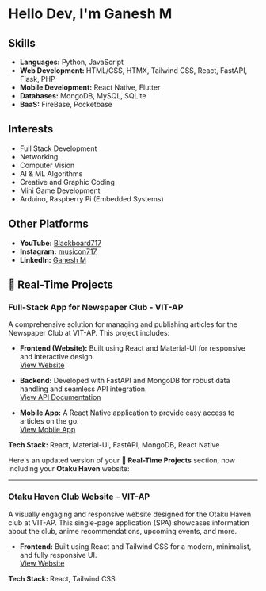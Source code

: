 # Hello Dev, I'm Ganesh M

## Skills
- **Languages:** Python, JavaScript
- **Web Development:** HTML/CSS, HTMX, Tailwind CSS, React, FastAPI, Flask, PHP
- **Mobile Development:** React Native, Flutter
- **Databases:** MongoDB, MySQL, SQLite
- **BaaS:** FireBase, Pocketbase

## Interests
- Full Stack Development
- Networking
- Computer Vision
- AI & ML Algorithms
- Creative and Graphic Coding
- Mini Game Development
- Arduino, Raspberry Pi (Embedded Systems)

## Other Platforms
- **YouTube:** [Blackboard717](https://youtube.com/@blackboard717)
- **Instagram:** [musicon717](https://instagram.com/musicon717)
- **LinkedIn:** [Ganesh M](https://www.linkedin.com/in/ganesh-murugan-72338532a)

## 🌟 Real-Time Projects
### Full-Stack App for Newspaper Club - VIT-AP
A comprehensive solution for managing and publishing articles for the Newspaper Club at VIT-AP. This project includes:

- **Frontend (Website):** Built using React and Material-UI for responsive and interactive design.  
  [View Website](https://vitapnewspaperclub.netlify.app/home)

- **Backend:** Developed with FastAPI and MongoDB for robust data handling and seamless API integration.  
  [View API Documentation](https://vitapnewspaperclubbackendapi.onrender.com/)

- **Mobile App:** A React Native application to provide easy access to articles on the go.  
  [View Mobile App](https://drive.google.com/file/d/1MvKobX1w1afyw6MAS_v-GZscszP2DY4f/view?usp=sharing)

**Tech Stack:** React, Material-UI, FastAPI, MongoDB, React Native

Here's an updated version of your **🌟 Real-Time Projects** section, now including your **Otaku Haven** website:

---

### Otaku Haven Club Website – VIT-AP  
A visually engaging and responsive website designed for the Otaku Haven club at VIT-AP. This single-page application (SPA) showcases information about the club, anime recommendations, upcoming events, and more.

- **Frontend:** Built using React and Tailwind CSS for a modern, minimalist, and fully responsive UI.  
  [View Website](https://otakuhaven.netlify.app/)

**Tech Stack:** React, Tailwind CSS

